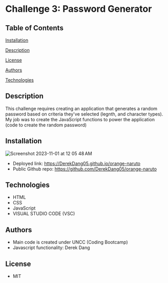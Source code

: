 # Challenge 3: Password Generator

## Table of Contents

[Installation](#installation)

[Description](#description)

[License](#license)

[Authors](#authors)

[Technologies](#technologies)

## Description

This challenge requires creating an application that generates a random password based on criteria they've selected (legnth, and character types). My job was to create the JavaScript functions to power the application (code to create the random password)

## Installation

![Screenshot 2023-11-01 at 12 05 48 AM](https://github.com/DerekDang05/orange-naruto/assets/142350017/f60af3b8-dce0-4589-8c45-008051a37010)

* Deployed link: https://DerekDang05.github.io/orange-naruto
* Public Github repo: https://github.com/DerekDang05/orange-naruto

## Technologies

* HTML
* CSS
* JavaScript
* VISUAL STUDIO CODE (VSC)

## Authors

* Main code is created under UNCC (Coding Bootcamp)
* Javascript functionality: Derek Dang

## License

* MIT
